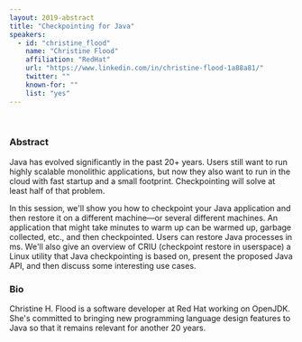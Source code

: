 ```yaml
---
layout: 2019-abstract
title: "Checkpointing for Java"
speakers:
  - id: "christine_flood"
    name: "Christine Flood"
    affiliation: "RedHat"
    url: "https://www.linkedin.com/in/christine-flood-1a88a81/"
    twitter: ""
    known-for: ""
    list: "yes"
---
```


<br/>

### Abstract

Java has evolved significantly in the past 20+ years. Users still want to
run highly scalable monolithic applications, but now they also want to run
 in the cloud with fast startup and a small footprint. Checkpointing will
 solve at least half of that problem.

 In this session, we'll show you how to checkpoint your Java application and
 then restore it on a different machine—or several different machines. An
 application that might take minutes to warm up can be warmed up, garbage
collected, etc., and then checkpointed. Users can restore Java processes in
 ms. We'll also give an overview of CRIU (checkpoint restore in userspace) a
Linux utility that Java checkpointing is based on, present the proposed
Java API, and then discuss some interesting use cases.

### Bio

Christine H. Flood is a software developer at Red Hat working on OpenJDK.  She's committed 
to bringing new programming language design features to Java so that it remains relevant for 
another 20 years.


